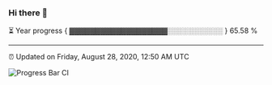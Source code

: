 ### Hi there 👋

⏳ Year progress { ▓▓▓▓▓▓▓▓▓▓▓▓▓▓▓▓▓▓▓░░░░░░░░░░░ } 65.58 %

---

⏰ Updated on Friday, August 28, 2020, 12:50 AM UTC

![Progress Bar CI](https://github.com/arthurbuhl/arthurbuhl/workflows/Progress%20Bar%20CI/badge.svg)
